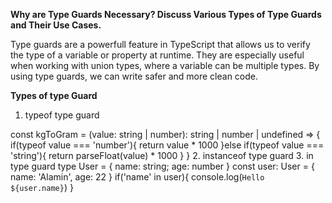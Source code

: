 
**Why are Type Guards Necessary? Discuss Various Types of Type Guards and Their Use Cases.**

Type guards are a powerfull feature in TypeScript that allows us to verify the type of a variable or property at runtime. They are especially useful when working with union types, where a variable can be  multiple types. By using type guards, we can write safer and more clean code.

**Types of type Guard**
1. typeof type guard

const kgToGram = (value: string | number): string | number | undefined => {
    if(typeof value === 'number'){
        return value * 1000
    }else if(typeof value === 'string'){
        return parseFloat(value) * 1000
    }
}
2. instanceof type guard
3. in type guard
type User = {
    name: string;
    age: number
}
const user: User = {
    name: 'Alamin',
    age: 22
}
if('name' in user){
    console.log(`Hello ${user.name}`)
}

